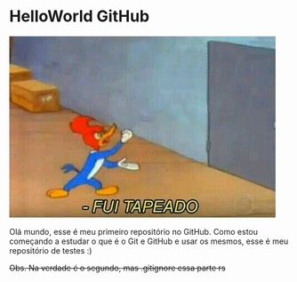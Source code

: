 # HelloWorld GitHub

![HelloWorld Tapeado](https://github.com/evertonmarianogomes/helloworld/blob/main/img/img001.jpg)

Olá mundo, esse é meu primeiro repositório no GitHub. Como estou começando a estudar o que é o Git e GitHub e usar os mesmos, esse é meu repositório de testes :)

~~Obs. Na verdade é o segundo, mas .gitignore essa parte rs~~
